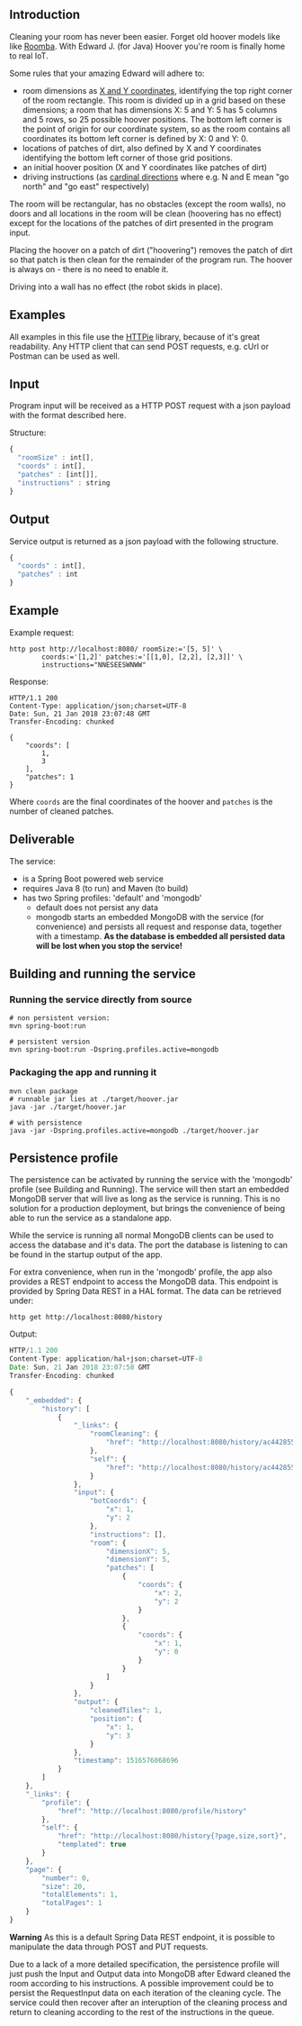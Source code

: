## Introduction

Cleaning your room has never been easier. Forget old hoover models like like [Roomba](https://en.wikipedia.org/wiki/Roomba). With Edward J. (for Java) Hoover you're room is finally home to real IoT.

Some rules that your amazing Edward will adhere to:

* room dimensions as [X and Y coordinates](https://en.wikipedia.org/wiki/Cartesian_coordinate_system), identifying the top right corner of the room rectangle. This room is divided up in a grid based on these dimensions; a room that has dimensions X: 5 and Y: 5 has 5 columns and 5 rows, so 25 possible hoover positions. The bottom left corner is the point of origin for our coordinate system, so as the room contains all coordinates its bottom left corner is defined by X: 0 and Y: 0.
* locations of patches of dirt, also defined by X and Y coordinates identifying the bottom left corner of those grid positions.
* an initial hoover position (X and Y coordinates like patches of dirt)
* driving instructions (as [cardinal directions](https://en.wikipedia.org/wiki/Cardinal_direction) where e.g. N and E mean "go north" and "go east" respectively) 

The room will be rectangular, has no obstacles (except the room walls), no doors and all locations in the room will be clean (hoovering has no effect) except for the locations of the patches of dirt presented in the program input.

Placing the hoover on a patch of dirt ("hoovering") removes the patch of dirt so that patch is then clean for the remainder of the program run. The hoover is always on - there is no need to enable it.

Driving into a wall has no effect (the robot skids in place).

## Examples
All examples in this file use the [HTTPie](https://httpie.org/) library, because of it's great readability. Any HTTP client that can send POST requests, e.g. cUrl or Postman can be used as well.

## Input

Program input will be received as a HTTP POST request with a json payload with the format described here.

Structure:

```javascript
{
  "roomSize" : int[],
  "coords" : int[],
  "patches" : [int[]],
  "instructions" : string
}
```

## Output

Service output is returned as a json payload with the following structure.
```javascript
{
  "coords" : int[],
  "patches" : int
}
```

## Example

Example request:
```shell
http post http://localhost:8080/ roomSize:='[5, 5]' \ 
        coords:='[1,2]' patches:='[[1,0], [2,2], [2,3]]' \
        instructions="NNESEESWNWW"
```
Response:
```
HTTP/1.1 200 
Content-Type: application/json;charset=UTF-8
Date: Sun, 21 Jan 2018 23:07:48 GMT
Transfer-Encoding: chunked

{
    "coords": [
        1,
        3
    ],
    "patches": 1
}

```

Where `coords` are the final coordinates of the hoover and `patches` is the number of cleaned patches.

## Deliverable

The service:

* is a Spring Boot powered web service
* requires Java 8 (to run) and Maven (to build) 
* has two Spring profiles: 'default' and 'mongodb'
    * default does not persist any data
    * mongodb starts an embedded MongoDB with the service (for convenience) and persists all request and response data, together with a timestamp. **As the database is embedded all persisted data will be lost when you stop the service!** 

## Building and running the service
### Running the service directly from source
```
# non persistent version:
mvn spring-boot:run

# persistent version
mvn spring-boot:run -Dspring.profiles.active=mongodb
```

### Packaging the app and running it
```
mvn clean package
# runnable jar lies at ./target/hoover.jar
java -jar ./target/hoover.jar

# with persistence
java -jar -Dspring.profiles.active=mongodb ./target/hoover.jar
```

## Persistence profile

The persistence can be activated by running the service with the 'mongodb' profile (see Building and Running). 
The service will then start an embedded MongoDB server that will live as long as the service is running. This is
no solution for a production deployment, but brings the convenience of being able to run the service as a standalone app.

While the service is running all normal MongoDB clients can be used to access the database and it's data. The port the database
is listening to can be found in the startup output of the app.

For extra convenience, when run in the 'mongodb' profile, the app also provides a REST endpoint to access the MongoDB data. 
This endpoint is provided by Spring Data REST in a HAL format. The data can be retrieved under:
```
http get http://localhost:8080/history
```
Output:
```javascript                                                                                   
HTTP/1.1 200 
Content-Type: application/hal+json;charset=UTF-8
Date: Sun, 21 Jan 2018 23:07:58 GMT
Transfer-Encoding: chunked

{
    "_embedded": {
        "history": [
            {
                "_links": {
                    "roomCleaning": {
                        "href": "http://localhost:8080/history/ac442855-96a8-4403-af9d-3d94d9ec477b"
                    },
                    "self": {
                        "href": "http://localhost:8080/history/ac442855-96a8-4403-af9d-3d94d9ec477b"
                    }
                },
                "input": {
                    "botCoords": {
                        "x": 1,
                        "y": 2
                    },
                    "instructions": [],
                    "room": {
                        "dimensionX": 5,
                        "dimensionY": 5,
                        "patches": [
                            {
                                "coords": {
                                    "x": 2,
                                    "y": 2
                                }
                            },
                            {
                                "coords": {
                                    "x": 1,
                                    "y": 0
                                }
                            }
                        ]
                    }
                },
                "output": {
                    "cleanedTiles": 1,
                    "position": {
                        "x": 1,
                        "y": 3
                    }
                },
                "timestamp": 1516576068696
            }
        ]
    },
    "_links": {
        "profile": {
            "href": "http://localhost:8080/profile/history"
        },
        "self": {
            "href": "http://localhost:8080/history{?page,size,sort}",
            "templated": true
        }
    },
    "page": {
        "number": 0,
        "size": 20,
        "totalElements": 1,
        "totalPages": 1
    }
}

```
**Warning** As this is a default Spring Data REST endpoint, it is possible to manipulate the data through POST and PUT requests.

Due to a lack of a more detailed specification, the persistence profile will just push the Input and Output data into MongoDB after
Edward cleaned the room according to his instructions. A possible improvement could be to persist the RequestInput data on each
iteration of the cleaning cycle. The service could then recover after an interuption of the cleaning process and return
to cleaning according to the rest of the instructions in the queue. 